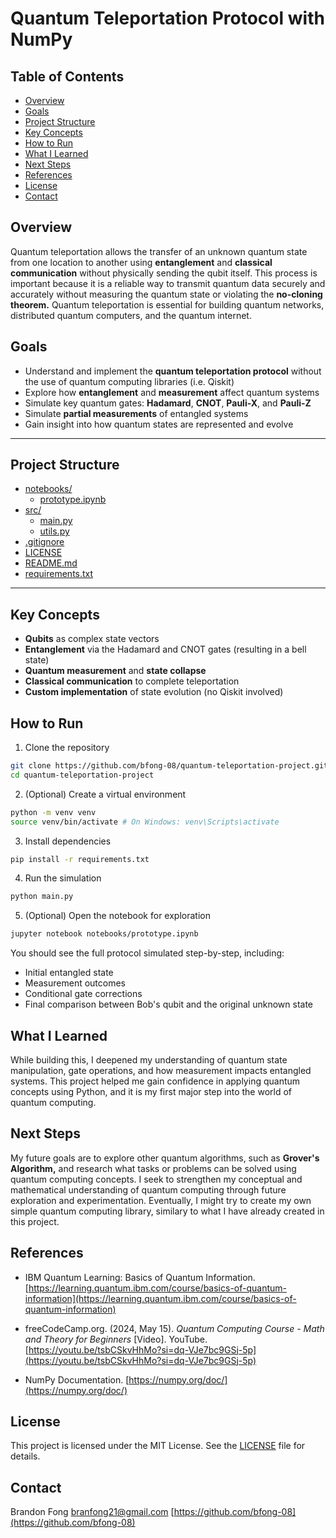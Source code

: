 # Quantum Teleportation Protocol with NumPy

## Table of Contents

- [Overview](#overview)
- [Goals](#goals)
- [Project Structure](#project-structure)
- [Key Concepts](#key-concepts)
- [How to Run](#how-to-run)
- [What I Learned](#what-i-learned)
- [Next Steps](#next-steps)
- [References](#references)
- [License](#license)
- [Contact](#contact)

## Overview

Quantum teleportation allows the transfer of an unknown quantum state from one location to another using **entanglement** and **classical communication** without physically sending the qubit itself. This process is important because it is a reliable way to transmit quantum data securely and accurately without measuring the quantum state or violating the **no-cloning theorem.** Quantum teleportation is essential for building quantum networks, distributed quantum computers, and the quantum internet.

## Goals

- Understand and implement the **quantum teleportation protocol** without the use of quantum computing libraries (i.e. Qiskit)
- Explore how **entanglement** and **measurement** affect quantum systems
- Simulate key quantum gates: **Hadamard**, **CNOT**, **Pauli-X**, and **Pauli-Z**
- Simulate **partial measurements** of entangled systems
- Gain insight into how quantum states are represented and evolve

---

## Project Structure

- [notebooks/](.\quantum-teleportation-project\notebooks)
  - [prototype.ipynb](.\quantum-teleportation-project\notebooks\prototype.ipynb)
- [src/](.\quantum-teleportation-project\src)
  - [main.py](.\quantum-teleportation-project\src\main.py)
  - [utils.py](.\quantum-teleportation-project\src\utils.py)
- [.gitignore](.\quantum-teleportation-project.gitignore)
- [LICENSE](.\quantum-teleportation-project\LICENSE)
- [README.md](.\quantum-teleportation-project\README.md)
- [requirements.txt](.\quantum-teleportation-project\requirements.txt)

---

## Key Concepts

- **Qubits** as complex state vectors
- **Entanglement** via the Hadamard and CNOT gates (resulting in a bell state)
- **Quantum measurement** and **state collapse**
- **Classical communication** to complete teleportation
- **Custom implementation** of state evolution (no Qiskit involved)

## How to Run

1. Clone the repository

```bash
git clone https://github.com/bfong-08/quantum-teleportation-project.git
cd quantum-teleportation-project
```

2. (Optional) Create a virtual environment

```bash
python -m venv venv
source venv/bin/activate # On Windows: venv\Scripts\activate
```

3. Install dependencies

```bash
pip install -r requirements.txt
```

4. Run the simulation

```bash
python main.py
```

5. (Optional) Open the notebook for exploration

```bash
jupyter notebook notebooks/prototype.ipynb
```

You should see the full protocol simulated step-by-step, including:

- Initial entangled state
- Measurement outcomes
- Conditional gate corrections
- Final comparison between Bob's qubit and the original unknown state

## What I Learned

While building this, I deepened my understanding of quantum state manipulation, gate operations, and how measurement impacts entangled systems. This project helped me gain confidence in applying quantum concepts using Python, and it is my first major step into the world of quantum computing.

## Next Steps

My future goals are to explore other quantum algorithms, such as **Grover's Algorithm,** and research what tasks or problems can be solved using quantum computing concepts. I seek to strengthen my conceptual and mathematical understanding of quantum computing through future exploration and experimentation. Eventually, I might try to create my own simple quantum computing library, similary to what I have already created in this project.

## References

- IBM Quantum Learning: Basics of Quantum Information. [https://learning.quantum.ibm.com/course/basics-of-quantum-information](https://learning.quantum.ibm.com/course/basics-of-quantum-information)

- freeCodeCamp.org. (2024, May 15). _Quantum Computing Course - Math and Theory for Beginners_ [Video]. YouTube. [https://youtu.be/tsbCSkvHhMo?si=dq-VJe7bc9GSj-5p](https://youtu.be/tsbCSkvHhMo?si=dq-VJe7bc9GSj-5p)

- NumPy Documentation. [https://numpy.org/doc/](https://numpy.org/doc/)

## License

This project is licensed under the MIT License. See the [LICENSE](./LICENSE) file for details.

## Contact

Brandon Fong
branfong21@gmail.com
[https://github.com/bfong-08](https://github.com/bfong-08)

